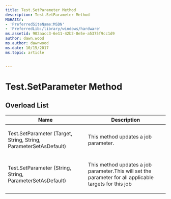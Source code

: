 ```yaml
---
title: Test.SetParameter Method
description: Test.SetParameter Method
MSHAttr:
- 'PreferredSiteName:MSDN'
- 'PreferredLib:/library/windows/hardware'
ms.assetid: 902aacc3-6e11-42b2-8e5e-a5375f9cc1d9
author: dawn.wood
ms.author: dawnwood
ms.date: 10/15/2017
ms.topic: article


---
```


# Test.SetParameter Method


## <span id="Overload_List"></span><span id="overload_list"></span><span id="OVERLOAD_LIST"></span>Overload List


<table>
<colgroup>
<col width="50%" />
<col width="50%" />
</colgroup>
<thead>
<tr class="header">
<th>Name</th>
<th>Description</th>
</tr>
</thead>
<tbody>
<tr class="odd">
<td><p>Test.SetParameter (Target, String, String, ParameterSetAsDefault)</p></td>
<td><p>This method updates a job parameter.</p></td>
</tr>
<tr class="even">
<td><p>Test.SetParameter (String, String, ParameterSetAsDefault)</p></td>
<td><p>This method updates a job parameter.This will set the parameter for all applicable targets for this job</p></td>
</tr>
</tbody>
</table>

 

 

 






